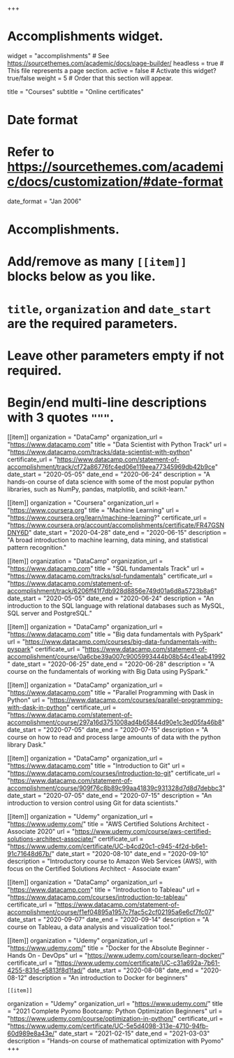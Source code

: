 +++
# Accomplishments widget.
widget = "accomplishments"  # See https://sourcethemes.com/academic/docs/page-builder/
headless = true  # This file represents a page section.
active = false  # Activate this widget? true/false
weight = 5  # Order that this section will appear.

title = "Courses"
subtitle = "Online certificates"

# Date format
#   Refer to https://sourcethemes.com/academic/docs/customization/#date-format
date_format = "Jan 2006"

# Accomplishments.
#   Add/remove as many `[[item]]` blocks below as you like.
#   `title`, `organization` and `date_start` are the required parameters.
#   Leave other parameters empty if not required.
#   Begin/end multi-line descriptions with 3 quotes `"""`.


[[item]]
  organization = "DataCamp"
  organization_url = "https://www.datacamp.com"
  title = "Data Scientist with Python Track"
  url = "https://www.datacamp.com/tracks/data-scientist-with-python"
  certificate_url = "https://www.datacamp.com/statement-of-accomplishment/track/cf72a86776fc4ed06e119eea77345969db42b9ce"
  date_start = "2020-05-05"
  date_end = "2020-06-24"
  description = "A hands-on course of data science with some of the most popular python libraries, such as NumPy, pandas, matplotlib, and scikit-learn."

[[item]]
  organization = "Coursera"
  organization_url = "https://www.coursera.org"
  title = "Machine Learning"
  url = "https://www.coursera.org/learn/machine-learning?"
  certificate_url = "https://www.coursera.org/account/accomplishments/certificate/FR47GSNDNY6D"
  date_start = "2020-04-28"
  date_end = "2020-06-15"
  description = "A broad introduction to machine learning, data mining, and statistical pattern recognition."

[[item]]
  organization = "DataCamp"
  organization_url = "https://www.datacamp.com"
  title = "SQL fundamentals Track"
  url = "https://www.datacamp.com/tracks/sql-fundamentals"
  certificate_url = "https://www.datacamp.com/statement-of-accomplishment/track/6206ff41f7db928d8856e749d01a6d8a5723b8a6"
  date_start = "2020-05-05"
  date_end = "2020-06-24"
  description = "An introduction to the SQL language with relational databases such as MySQL, SQL server and PostgreSQL."

[[item]]
  organization = "DataCamp"
  organization_url = "https://www.datacamp.com"
  title = "Big data fundamentals with PySpark"
  url = "https://www.datacamp.com/courses/big-data-fundamentals-with-pyspark"
  certificate_url = "https://www.datacamp.com/statement-of-accomplishment/course/0a6cbe39a007c9005993444b08b54c41eab41992"
  date_start = "2020-06-25"
  date_end = "2020-06-28"
  description = "A course on the fundamentals of working with Big Data using PySpark."

[[item]]
  organization = "DataCamp"
  organization_url = "https://www.datacamp.com"
  title = "Parallel Programming with Dask in Python"
  url = "https://www.datacamp.com/courses/parallel-programming-with-dask-in-python"
  certificate_url = "https://www.datacamp.com/statement-of-accomplishment/course/297a16d3751008ad4b65844d90e1c3ed05fa46b8"
  date_start = "2020-07-05"
  date_end = "2020-07-15"
  description = "A course on how to read and process large amounts of data with the python library Dask."  

[[item]]
  organization = "DataCamp"
  organization_url = "https://www.datacamp.com"
  title = "Introduction to Git"
  url = "https://www.datacamp.com/courses/introduction-to-git"
  certificate_url = "https://www.datacamp.com/statement-of-accomplishment/course/909f76c8b89c99aa41839c931328d7d8d7debbc3"
  date_start = "2020-07-05"
  date_end = "2020-07-15"
  description = "An introduction to version control using Git for data scientists."

[[item]]
  organization = "Udemy"
  organization_url = "https://www.udemy.com/"
  title = "AWS Certified Solutions Architect - Associate 2020"
  url = "https://www.udemy.com/course/aws-certified-solutions-architect-associate/"
  certificate_url = "https://www.udemy.com/certificate/UC-b4cd20c1-c945-4f2d-b6e1-91c71648d67b/"
  date_start = "2020-08-10"
  date_end = "2020-09-10"
  description = "Introductory course to Amazon Web Services (AWS), with focus on the Certified Solutions Architect - Associate exam"

[[item]]
  organization = "DataCamp"
  organization_url = "https://www.datacamp.com"
  title = "Introduction to Tableau"
  url = "https://www.datacamp.com/courses/introduction-to-tableau"
  certificate_url = "https://www.datacamp.com/statement-of-accomplishment/course/f1ef04895a1957c7fac5c2cf02195a6e6cf7fc07"
  date_start = "2020-09-07"
  date_end = "2020-09-14"
  description = "A course on Tableau, a data analysis and visualization tool."

[[item]]
  organization = "Udemy"
  organization_url = "https://www.udemy.com/"
  title = "Docker for the Absolute Beginner - Hands On - DevOps"
  url = "https://www.udemy.com/course/learn-docker/"
  certificate_url = "https://www.udemy.com/certificate/UC-c31a692a-7b61-4255-831d-e5813f8d1fad/"
  date_start = "2020-08-08"
  date_end = "2020-08-12"
  description = "An introduction to Docker for beginners"

    [[item]]
  organization = "Udemy"
  organization_url = "https://www.udemy.com/"
  title = "2021 Complete Pyomo Bootcamp: Python Optimization Beginners"
  url = "https://www.udemy.com/course/optimization-in-python/"
  certificate_url = "https://www.udemy.com/certificate/UC-5e5d4098-313e-4710-94fb-60d989e8a43e/"
  date_start = "2021-02-15"
  date_end = "2021-03-03"
  description = "Hands-on course of mathematical optimization with Pyomo"
+++
